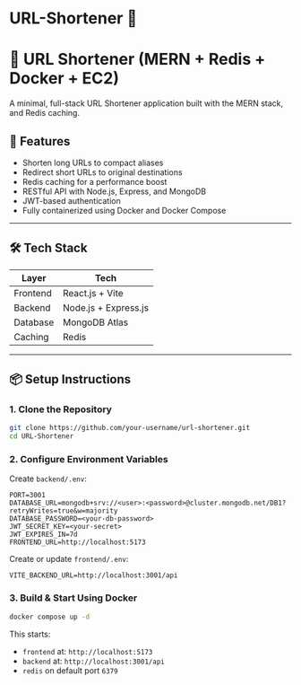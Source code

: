 # URL-Shortener 🔗

# 🔗 URL Shortener (MERN + Redis + Docker + EC2)

A minimal, full-stack URL Shortener application built with the MERN stack, and Redis caching.

## 🚀 Features

- Shorten long URLs to compact aliases
- Redirect short URLs to original destinations
- Redis caching for a performance boost
- RESTful API with Node.js, Express, and MongoDB
- JWT-based authentication
- Fully containerized using Docker and Docker Compose

---

## 🛠 Tech Stack

| Layer       | Tech                             |
|-------------|----------------------------------|
| Frontend    | React.js + Vite                  |
| Backend     | Node.js + Express.js             |
| Database    | MongoDB Atlas                    |
| Caching     | Redis                            |

---

## 📦 Setup Instructions
### 1. Clone the Repository

```bash
git clone https://github.com/your-username/url-shortener.git
cd URL-Shortener
```

### 2. Configure Environment Variables

Create `backend/.env`:

```env
PORT=3001
DATABASE_URL=mongodb+srv://<user>:<password>@cluster.mongodb.net/DB1?retryWrites=true&w=majority
DATABASE_PASSWORD=<your-db-password>
JWT_SECRET_KEY=<your-secret>
JWT_EXPIRES_IN=7d
FRONTEND_URL=http://localhost:5173
```

Create or update `frontend/.env`:

```env
VITE_BACKEND_URL=http://localhost:3001/api
```

### 3. Build & Start Using Docker

```bash
docker compose up -d
```

This starts:
- `frontend` at: `http://localhost:5173`
- `backend` at: `http://localhost:3001/api`
- `redis` on default port `6379`


 
